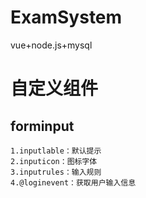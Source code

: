 # ExamSystem
vue+node.js+mysql

# 自定义组件
## forminput
    1.inputlable：默认提示
    2.inputicon：图标字体
    3.inputrules：输入规则
    4.@loginevent：获取用户输入信息